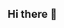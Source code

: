 ## Hi there 👋

<!--
**viktoriyategay/viktoriyategay** is a ✨ _special_ ✨ repository because its `README.md` (this file) appears on your GitHub profile.

- 🔭 I’m currently studying at Sungkyunkwan University
- 🌱 I’m currently majoring in MIS at Business Administration
- 📫 How to reach me: imvictoriategay@gmail.com
- 😄 Pronouns: she/her
- ⚡ Fun fact: Like to eat 
-->
